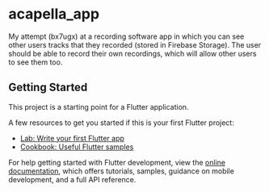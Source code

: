 # acapella_app

My attempt (bx7ugx) at a recording software app in which you can see other users tracks that they recorded (stored in Firebase Storage).
The user should be able to record their own recordings, which will allow other users to see them too.

## Getting Started

This project is a starting point for a Flutter application.

A few resources to get you started if this is your first Flutter project:

- [Lab: Write your first Flutter app](https://docs.flutter.dev/get-started/codelab)
- [Cookbook: Useful Flutter samples](https://docs.flutter.dev/cookbook)

For help getting started with Flutter development, view the
[online documentation](https://docs.flutter.dev/), which offers tutorials,
samples, guidance on mobile development, and a full API reference.

